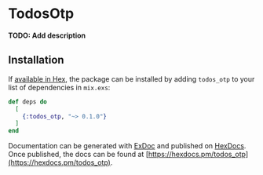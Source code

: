 # TodosOtp

**TODO: Add description**

## Installation

If [available in Hex](https://hex.pm/docs/publish), the package can be installed
by adding `todos_otp` to your list of dependencies in `mix.exs`:

```elixir
def deps do
  [
    {:todos_otp, "~> 0.1.0"}
  ]
end
```

Documentation can be generated with [ExDoc](https://github.com/elixir-lang/ex_doc)
and published on [HexDocs](https://hexdocs.pm). Once published, the docs can
be found at [https://hexdocs.pm/todos_otp](https://hexdocs.pm/todos_otp).

